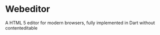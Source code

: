 Webeditor
=========

A HTML 5 editor for modern browsers, fully implemented in Dart without contenteditable
